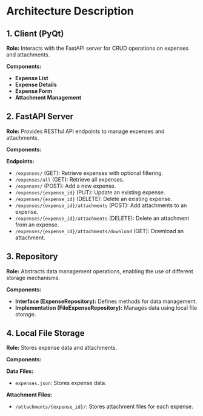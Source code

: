 # Architecture Description

## 1. Client (PyQt)
**Role:** Interacts with the FastAPI server for CRUD operations on expenses and attachments.

**Components:**
- **Expense List**
- **Expense Details**
- **Expense Form**
- **Attachment Management**

## 2. FastAPI Server
**Role:** Provides RESTful API endpoints to manage expenses and attachments.

**Components:**

**Endpoints:**
- `/expenses/` (GET): Retrieve expenses with optional filtering.
- `/expenses/all` (GET): Retrieve all expenses.
- `/expenses/` (POST): Add a new expense.
- `/expenses/{expense_id}` (PUT): Update an existing expense.
- `/expenses/{expense_id}` (DELETE): Delete an existing expense.
- `/expenses/{expense_id}/attachments` (POST): Add attachments to an expense.
- `/expenses/{expense_id}/attachments` (DELETE): Delete an attachment from an expense.
- `/expenses/{expense_id}/attachments/download` (GET): Download an attachment.

## 3. Repository
**Role:** Abstracts data management operations, enabling the use of different storage mechanisms.

**Components:**
- **Interface (ExpenseRepository):** Defines methods for data management.
- **Implementation (FileExpenseRepository):** Manages data using local file storage.

## 4. Local File Storage
**Role:** Stores expense data and attachments.

**Components:**

**Data Files:**
- `expenses.json`: Stores expense data.
  
**Attachment Files:**
- `/attachments/{expense_id}/`: Stores attachment files for each expense.
